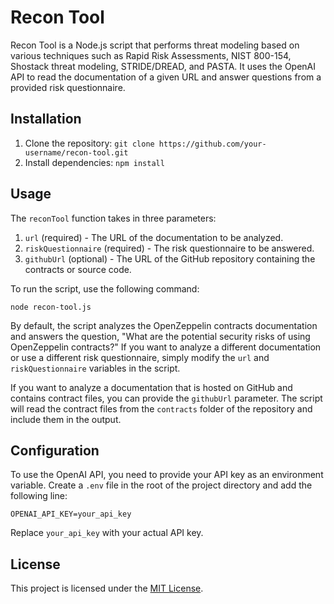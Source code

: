 # Recon Tool

Recon Tool is a Node.js script that performs threat modeling based on various techniques such as Rapid Risk Assessments, NIST 800-154, Shostack threat modeling, STRIDE/DREAD, and PASTA. It uses the OpenAI API to read the documentation of a given URL and answer questions from a provided risk questionnaire.

## Installation

1. Clone the repository: `git clone https://github.com/your-username/recon-tool.git`
2. Install dependencies: `npm install`

## Usage

The `reconTool` function takes in three parameters:

1. `url` (required) - The URL of the documentation to be analyzed.
2. `riskQuestionnaire` (required) - The risk questionnaire to be answered.
3. `githubUrl` (optional) - The URL of the GitHub repository containing the contracts or source code.

To run the script, use the following command:

```
node recon-tool.js
```

By default, the script analyzes the OpenZeppelin contracts documentation and answers the question, "What are the potential security risks of using OpenZeppelin contracts?" If you want to analyze a different documentation or use a different risk questionnaire, simply modify the `url` and `riskQuestionnaire` variables in the script.

If you want to analyze a documentation that is hosted on GitHub and contains contract files, you can provide the `githubUrl` parameter. The script will read the contract files from the `contracts` folder of the repository and include them in the output.

## Configuration

To use the OpenAI API, you need to provide your API key as an environment variable. Create a `.env` file in the root of the project directory and add the following line:

```
OPENAI_API_KEY=your_api_key
```

Replace `your_api_key` with your actual API key.

## License

This project is licensed under the [MIT License](LICENSE).
